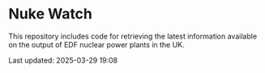 # Nuke Watch

This repository includes code for retrieving the latest information available on the output of EDF nuclear power plants in the UK.

Last updated: 2025-03-29 19:08
